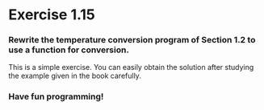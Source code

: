 # Exercise 1.15

### Rewrite the temperature conversion program of Section 1.2 to use a function for conversion.

This is a simple exercise. You can easily obtain the solution after studying the example given in the book carefully.

### Have fun programming!
